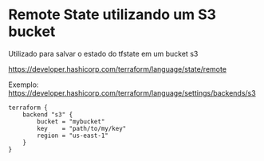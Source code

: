 # Remote State utilizando um S3 bucket

Utilizado para salvar o estado do tfstate em um bucket s3

https://developer.hashicorp.com/terraform/language/state/remote

Exemplo: https://developer.hashicorp.com/terraform/language/settings/backends/s3

    terraform {
        backend "s3" {
            bucket = "mybucket"
            key    = "path/to/my/key"
            region = "us-east-1"
        }
    }
